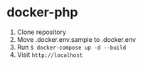 # docker-php

1. Clone repository
1. Move .docker.env.sample to .docker.env
1. Run `$ docker-compose up -d --build`
1. Visit `http://localhost`
